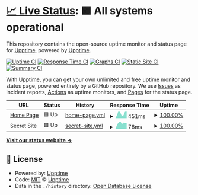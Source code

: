 # [📈 Live Status](https://upptime.coworkingcrescer.com.br): <!--live status--> **🟩 All systems operational**

This repository contains the open-source uptime monitor and status page for [Upptime](https://upptime.js.org), powered by [Upptime](https://github.com/upptime/upptime).

[![Uptime CI](https://github.com/koj-co/upptime/workflows/Uptime%20CI/badge.svg)](https://github.com/koj-co/upptime/actions?query=workflow%3A%22Uptime+CI%22)
[![Response Time CI](https://github.com/koj-co/upptime/workflows/Response%20Time%20CI/badge.svg)](https://github.com/koj-co/upptime/actions?query=workflow%3A%22Response+Time+CI%22)
[![Graphs CI](https://github.com/koj-co/upptime/workflows/Graphs%20CI/badge.svg)](https://github.com/koj-co/upptime/actions?query=workflow%3A%22Graphs+CI%22)
[![Static Site CI](https://github.com/koj-co/upptime/workflows/Static%20Site%20CI/badge.svg)](https://github.com/koj-co/upptime/actions?query=workflow%3A%22Static+Site+CI%22)
[![Summary CI](https://github.com/koj-co/upptime/workflows/Summary%20CI/badge.svg)](https://github.com/koj-co/upptime/actions?query=workflow%3A%22Summary+CI%22)

With [Upptime](https://upptime.js.org), you can get your own unlimited and free uptime monitor and status page, powered entirely by a GitHub repository. We use [Issues](https://github.com/upptime/upptime/issues) as incident reports, [Actions](https://github.com/upptime/upptime/actions) as uptime monitors, and [Pages](https://upptime.coworkingcrescer.com.br) for the status page.

<!--start: status pages-->
<!-- This summary is generated by Upptime (https://github.com/upptime/upptime) -->
<!-- Do not edit this manually, your changes will be overwritten -->
<!-- prettier-ignore -->
| URL | Status | History | Response Time | Uptime |
| --- | ------ | ------- | ------------- | ------ |
| <img alt="" src="https://favicons.githubusercontent.com/www.coworkingcrescer.com.br" height="13"> [Home Page](http://www.coworkingcrescer.com.br) | 🟩 Up | [home-page.yml](https://github.com/coworkingcrescer/upptime/commits/HEAD/history/home-page.yml) | <details><summary><img alt="Response time graph" src="./graphs/home-page/response-time-week.png" height="20"> 451ms</summary><br><a href="https://upptime.coworkingcrescer.com.br/history/home-page"><img alt="Response time 381" src="https://img.shields.io/endpoint?url=https%3A%2F%2Fraw.githubusercontent.com%2Fcoworkingcrescer%2Fupptime%2FHEAD%2Fapi%2Fhome-page%2Fresponse-time.json"></a><br><a href="https://upptime.coworkingcrescer.com.br/history/home-page"><img alt="24-hour response time 622" src="https://img.shields.io/endpoint?url=https%3A%2F%2Fraw.githubusercontent.com%2Fcoworkingcrescer%2Fupptime%2FHEAD%2Fapi%2Fhome-page%2Fresponse-time-day.json"></a><br><a href="https://upptime.coworkingcrescer.com.br/history/home-page"><img alt="7-day response time 451" src="https://img.shields.io/endpoint?url=https%3A%2F%2Fraw.githubusercontent.com%2Fcoworkingcrescer%2Fupptime%2FHEAD%2Fapi%2Fhome-page%2Fresponse-time-week.json"></a><br><a href="https://upptime.coworkingcrescer.com.br/history/home-page"><img alt="30-day response time 415" src="https://img.shields.io/endpoint?url=https%3A%2F%2Fraw.githubusercontent.com%2Fcoworkingcrescer%2Fupptime%2FHEAD%2Fapi%2Fhome-page%2Fresponse-time-month.json"></a><br><a href="https://upptime.coworkingcrescer.com.br/history/home-page"><img alt="1-year response time 411" src="https://img.shields.io/endpoint?url=https%3A%2F%2Fraw.githubusercontent.com%2Fcoworkingcrescer%2Fupptime%2FHEAD%2Fapi%2Fhome-page%2Fresponse-time-year.json"></a></details> | <details><summary><a href="https://upptime.coworkingcrescer.com.br/history/home-page">100.00%</a></summary><a href="https://upptime.coworkingcrescer.com.br/history/home-page"><img alt="All-time uptime 100.00%" src="https://img.shields.io/endpoint?url=https%3A%2F%2Fraw.githubusercontent.com%2Fcoworkingcrescer%2Fupptime%2FHEAD%2Fapi%2Fhome-page%2Fuptime.json"></a><br><a href="https://upptime.coworkingcrescer.com.br/history/home-page"><img alt="24-hour uptime 100.00%" src="https://img.shields.io/endpoint?url=https%3A%2F%2Fraw.githubusercontent.com%2Fcoworkingcrescer%2Fupptime%2FHEAD%2Fapi%2Fhome-page%2Fuptime-day.json"></a><br><a href="https://upptime.coworkingcrescer.com.br/history/home-page"><img alt="7-day uptime 100.00%" src="https://img.shields.io/endpoint?url=https%3A%2F%2Fraw.githubusercontent.com%2Fcoworkingcrescer%2Fupptime%2FHEAD%2Fapi%2Fhome-page%2Fuptime-week.json"></a><br><a href="https://upptime.coworkingcrescer.com.br/history/home-page"><img alt="30-day uptime 100.00%" src="https://img.shields.io/endpoint?url=https%3A%2F%2Fraw.githubusercontent.com%2Fcoworkingcrescer%2Fupptime%2FHEAD%2Fapi%2Fhome-page%2Fuptime-month.json"></a><br><a href="https://upptime.coworkingcrescer.com.br/history/home-page"><img alt="1-year uptime 100.00%" src="https://img.shields.io/endpoint?url=https%3A%2F%2Fraw.githubusercontent.com%2Fcoworkingcrescer%2Fupptime%2FHEAD%2Fapi%2Fhome-page%2Fuptime-year.json"></a></details>
| <img alt="" src="https://favicons.githubusercontent.com/null" height="13"> Secret Site | 🟩 Up | [secret-site.yml](https://github.com/coworkingcrescer/upptime/commits/HEAD/history/secret-site.yml) | <details><summary><img alt="Response time graph" src="./graphs/secret-site/response-time-week.png" height="20"> 78ms</summary><br><a href="https://upptime.coworkingcrescer.com.br/history/secret-site"><img alt="Response time 92" src="https://img.shields.io/endpoint?url=https%3A%2F%2Fraw.githubusercontent.com%2Fcoworkingcrescer%2Fupptime%2FHEAD%2Fapi%2Fsecret-site%2Fresponse-time.json"></a><br><a href="https://upptime.coworkingcrescer.com.br/history/secret-site"><img alt="24-hour response time 79" src="https://img.shields.io/endpoint?url=https%3A%2F%2Fraw.githubusercontent.com%2Fcoworkingcrescer%2Fupptime%2FHEAD%2Fapi%2Fsecret-site%2Fresponse-time-day.json"></a><br><a href="https://upptime.coworkingcrescer.com.br/history/secret-site"><img alt="7-day response time 78" src="https://img.shields.io/endpoint?url=https%3A%2F%2Fraw.githubusercontent.com%2Fcoworkingcrescer%2Fupptime%2FHEAD%2Fapi%2Fsecret-site%2Fresponse-time-week.json"></a><br><a href="https://upptime.coworkingcrescer.com.br/history/secret-site"><img alt="30-day response time 95" src="https://img.shields.io/endpoint?url=https%3A%2F%2Fraw.githubusercontent.com%2Fcoworkingcrescer%2Fupptime%2FHEAD%2Fapi%2Fsecret-site%2Fresponse-time-month.json"></a><br><a href="https://upptime.coworkingcrescer.com.br/history/secret-site"><img alt="1-year response time 96" src="https://img.shields.io/endpoint?url=https%3A%2F%2Fraw.githubusercontent.com%2Fcoworkingcrescer%2Fupptime%2FHEAD%2Fapi%2Fsecret-site%2Fresponse-time-year.json"></a></details> | <details><summary><a href="https://upptime.coworkingcrescer.com.br/history/secret-site">100.00%</a></summary><a href="https://upptime.coworkingcrescer.com.br/history/secret-site"><img alt="All-time uptime 100.00%" src="https://img.shields.io/endpoint?url=https%3A%2F%2Fraw.githubusercontent.com%2Fcoworkingcrescer%2Fupptime%2FHEAD%2Fapi%2Fsecret-site%2Fuptime.json"></a><br><a href="https://upptime.coworkingcrescer.com.br/history/secret-site"><img alt="24-hour uptime 100.00%" src="https://img.shields.io/endpoint?url=https%3A%2F%2Fraw.githubusercontent.com%2Fcoworkingcrescer%2Fupptime%2FHEAD%2Fapi%2Fsecret-site%2Fuptime-day.json"></a><br><a href="https://upptime.coworkingcrescer.com.br/history/secret-site"><img alt="7-day uptime 100.00%" src="https://img.shields.io/endpoint?url=https%3A%2F%2Fraw.githubusercontent.com%2Fcoworkingcrescer%2Fupptime%2FHEAD%2Fapi%2Fsecret-site%2Fuptime-week.json"></a><br><a href="https://upptime.coworkingcrescer.com.br/history/secret-site"><img alt="30-day uptime 100.00%" src="https://img.shields.io/endpoint?url=https%3A%2F%2Fraw.githubusercontent.com%2Fcoworkingcrescer%2Fupptime%2FHEAD%2Fapi%2Fsecret-site%2Fuptime-month.json"></a><br><a href="https://upptime.coworkingcrescer.com.br/history/secret-site"><img alt="1-year uptime 100.00%" src="https://img.shields.io/endpoint?url=https%3A%2F%2Fraw.githubusercontent.com%2Fcoworkingcrescer%2Fupptime%2FHEAD%2Fapi%2Fsecret-site%2Fuptime-year.json"></a></details>

<!--end: status pages-->

[**Visit our status website →**](https://upptime.coworkingcrescer.com.br)

## 📄 License

- Powered by: [Upptime](https://github.com/upptime/upptime)
- Code: [MIT](./LICENSE) © [Upptime](https://upptime.js.org)
- Data in the `./history` directory: [Open Database License](https://opendatacommons.org/licenses/odbl/1-0/)
